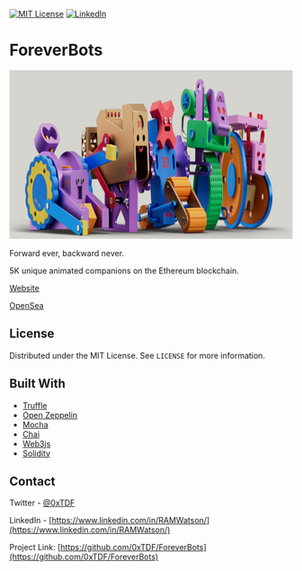 

[![MIT License][license-shield]][license-url]
[![LinkedIn][linkedin-shield]][linkedin-url]



# ForeverBots


<p align="center">
  <img width="1080" height="300" src="/ForeverBotsBanner.png">
</p>



Forward ever, backward never.

5K unique animated companions on the Ethereum blockchain.

[Website](https://foreverbots.io/)

[OpenSea](https://opensea.io/collection/foreverbots)



<!-- LICENSE -->
## License

Distributed under the MIT License. See `LICENSE` for more information.










## Built With

* [Truffle](https://www.trufflesuite.com/)
* [Open Zeppelin](https://openzeppelin.com/)
* [Mocha](https://mochajs.org/)
* [Chai](https://www.chaijs.com/)
* [Web3js](https://web3js.readthedocs.io/en/v1.3.4/)
* [Solidity](https://docs.soliditylang.org/en/v0.8.6/)



  




<!-- CONTACT -->
## Contact

Twitter - [@0xTDF](https://twitter.com/0xTDF)

LinkedIn - [https://www.linkedin.com/in/RAMWatson/](https://www.linkedin.com/in/RAMWatson/)

Project Link: [https://github.com/0xTDF/ForeverBots](https://github.com/0xTDF/ForeverBots)








<!-- MARKDOWN LINKS & IMAGES -->
<!-- https://www.markdownguide.org/basic-syntax/#reference-style-links -->
[license-shield]: https://img.shields.io/github/license/othneildrew/Best-README-Template.svg?style=for-the-badge
[license-url]: https://github.com/othneildrew/Best-README-Template/blob/master/LICENSE.txt
[linkedin-shield]: https://img.shields.io/badge/-LinkedIn-black.svg?style=for-the-badge&logo=linkedin&colorB=555
[linkedin-url]: https://www.linkedin.com/in/RAMWatson/
[product-screenshot]: screenshot.jpg
